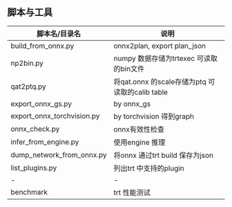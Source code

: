 ## 脚本与工具    

|脚本名/目录名| 说明|  
|----  |----|  
|build_from_onnx.py | onnx2plan, export plan_json |   
|np2bin.py| numpy 数据存储为trtexec 可读取的bin文件  |      
|qat2ptq.py| 将qat.onnx 的scale存储为ptq 可读取的calib table |     
|export_onnx_gs.py| by onnx_gs  |       
|export_onnx_torchvision.py|  by torchvision 得到graph|     
|onnx_check.py|onnx有效性检查 |     
|infer_from_engine.py| 使用engine 推理 |   
|dump_network_from_onnx.py| 将onnx 通过trt build 保存为json |   
|list_plugins.py| 列出trt 中支持的plugin|    
| - | - |    
|benchmark | trt 性能测试|   
